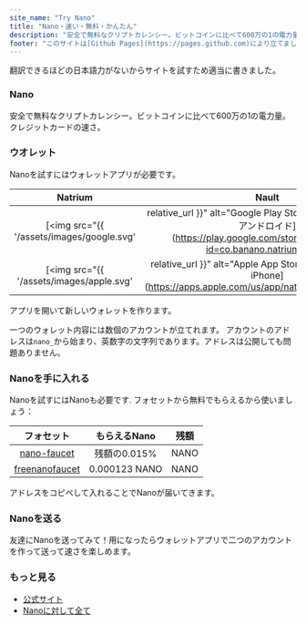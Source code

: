 ```yaml
---
site_name: "Try Nano"
title: "Nano・速い・無料・かんたん"
description: "安全で無料なクリプトカレンシー。ビットコインに比べて600万の1の電力量。クレジットカードの速さ。"
footer: "このサイトは[Github Pages](https://pages.github.com)により立てました。 [nano.org](https://nano.org)に一切関係ありません。"
---
```


翻訳できるほどの日本語力がないからサイトを試すため適当に書きました。

### Nano

安全で無料なクリプトカレンシー。ビットコインに比べて600万の1の電力量。クレジットカードの速さ。

### ウオレット

Nanoを試すにはウォレットアプリが必要です。

| Natrium |  Nault  |
| :-----: | :-----: |
| [<img src="{{ '/assets/images/google.svg' | relative_url }}" alt="Google Play Store" width="100%"/><br/>アンドロイド](https://play.google.com/store/apps/details?id=co.banano.natriumwallet) | [<img src="{{ '/assets/images/nault.svg' | relative_url }}" alt="Nault Web" width="100%"/><br/>ウェブサイト](https://nault.cc)
| [<img src="{{ '/assets/images/apple.svg' | relative_url }}" alt="Apple App Store" width="100%"/><br/>iPhone](https://apps.apple.com/us/app/natrium/id1451425707) | [<img src="{{ '/assets/images/github.svg' | relative_url }}" alt="Github" width="100%"/><br/>パソコン](https://github.com/Nault/Nault/releases)

アプリを開いて新しいウォレットを作ります。

一つのウォレット内容には数個のアカウントが立てれます。 アカウントのアドレスは`nano_`から始まり、英数字の文字列であります。アドレスは公開しても問題ありません。

### Nanoを手に入れる

Nanoを試すにはNanoも必要です. フォセットから無料でもらえるから使いましょう：

| フォセット | もらえるNano | 残額 |
| :----: | :----------: | :-----: |
| [nano-faucet](https://nano-faucet.org/) | 残額の0.015% |<span id="nano-faucet-balance"></span> NANO | 
| [freenanofaucet](https://www.freenanofaucet.com/) | 0.000123 NANO | <span id="free-nano-faucet-balance"></span> NANO |

アドレスをコピペして入れることでNanoが届いてきます。

### Nanoを送る

友達にNanoを送ってみて！用になったらウォレットアプリで二つのアカウントを作って送って速さを楽しめます。

### もっと見る

* [公式サイト](https://nano.org/)
* [Nanoに対して全て](https://nanolinks.info/)
